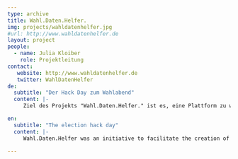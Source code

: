 ```yaml
---
type: archive
title: Wahl.Daten.Helfer.
img: projects/wahldatenhelfer.jpg
#url: http://www.wahldatenhelfer.de
layout: project
people:
  - name: Julia Kloiber
    role: Projektleitung
contact:
   website: http://www.wahldatenhelfer.de
   twitter: WahlDatenHelfer
de:
  subtitle: "Der Hack Day zum Wahlabend"
  content: |-
     Ziel des Projekts "Wahl.Daten.Helfer." ist es, eine Plattform zu werden, auf der Hackathons zu Wahlen angekündigt werden. Wir wollen uns nicht nur treffen, um uns mit den aktuellen Wahldaten auseinanderzusetzen, sondern auch für bevorstehende Wahlen Toolsets und Apps zu entwickeln, die leicht adaptiert und so z.B. für die Europawahl genutzt und weiterverwendet werden können.

en:
  subtitle: "The election hack day"
  content: |-
     Wahl.Daten.Helfer was an initiative to facilitate the creation of election hackdays. Instead of meeting in order to prepare and deal with current election data, we wanted to develop tools and apps that can be used flexibly for different elections (such as the European election) in the future.

---
```

